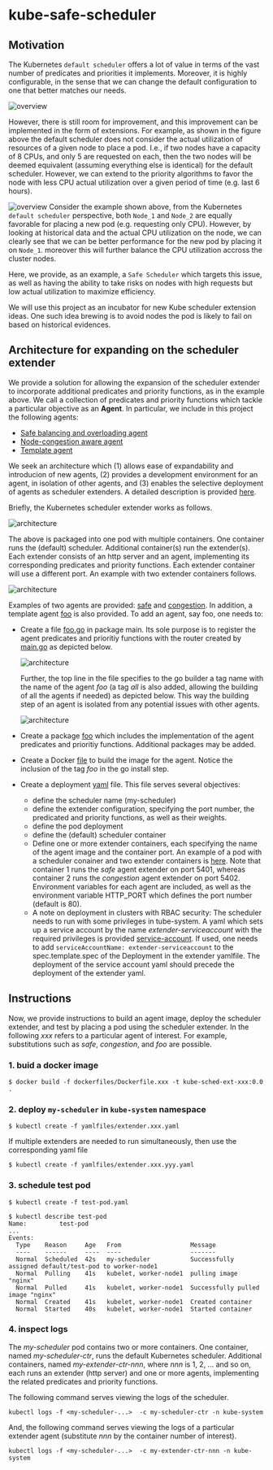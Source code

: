 # kube-safe-scheduler

## Motivation

The Kubernetes `default scheduler` offers a lot of value in terms of the vast number of predicates and priorities it implements. Moreover, it is highly configurable, in the sense that we can change the default configuration to one that better matches our needs.

![overview](media/overview.png)

However, there is still room for improvement, and this improvement can be implemented in the form of extensions. For example, as shown in the figure above the default scheduler does not consider the actual utilization of resources of a given node to place a pod. I.e., if two nodes have a capacity of 8 CPUs, and only 5 are requested on each, then the two nodes will be deemed equivalent (assuming everything else is identical) for the default scheduler. However, we can extend to the priority algorithms to favor the node with less CPU actual utilization over a given period of time (e.g. last 6 hours).

![overview](media/use-case.png)
Consider the example shown above, from the Kubernetes `default scheduler` perspective, both `Node_1` and `Node_2` are equally favorable for placing a new pod (e.g. requesting only CPU). However, by looking at historical data and the actual CPU utilization on the node, we can clearly see that we can be better performance for the new pod by placing it on `Node_1`. moreover this will further balance the CPU utilization accross the cluster nodes. 

Here, we provide, as an example, a `Safe Scheduler` which targets this issue, as well as having the ability to take risks on nodes with high requests but low actual utilization to maximize efficiency.

We will use this project as an incubator for new Kube scheduler extension ideas. One such idea brewing is to avoid nodes the pod is likely to fail on based on historical evidences.

## Architecture for expanding on the scheduler extender

We provide a solution for allowing the expansion of the scheduler extender to incorporate additional predicates and priority functions, as in the example above. We call a collection of predicates and priority functions which tackle a particular objective as an **Agent**. In particular, we include in this project the following agents:

- [Safe balancing and overloading agent](safe/README.md)
- [Node-congestion aware agent](congestion/README.md)
- [Template agent](foo/README.md)

We seek an architecture which (1) allows ease of expandability and introducion of new agents, (2) provides a development environment for an agent, in isolation of other agents, and (3) enables the selective deployment of agents as scheduler extenders. A detailed description is provided [here](docs/ExpandingKubeSchedulerExtender.pdf).

Briefly, the Kubernetes scheduler extender works as follows.

![architecture](docs/arch-extender.png)

The above is packaged into one pod with multiple containers. One container runs the (default) scheduler. Additional container(s) run the extender(s). Each extender consists of an http server and an agent, implementing its corresponding predicates and priority functions. Each extender container will use a different port. An example with two extender containers follows.

![architecture](docs/arch-pod.png)

Examples of two agents are provided: [safe](safe/) and [congestion](congestion/). In addition, a template agent [foo](foo/) is also provided. To add an agent, say foo, one needs to:

- Create a file [foo.go](foo.go) in package main. Its sole purpose is to register the agent predicates and prioritiy functions with the router created by [main.go](main.go) as depicted below.

  ![architecture](docs/arch-init.png)

  Further, the top line in the file specifies to the go builder a tag name with the name of the agent *foo* (a tag *all* is also added, allowing the building of all the agents if needed) as depicted below. This way the building step of an agent is isolated from any potential issues with other agents.

  ![architecture](docs/arch-build.png)

- Create a package [foo](foo/) which includes the implementation of the agent predicates and prioritiy functions. Additional packages may be added.

- Create a Docker [file](dockerfiles/Dockerfile.foo) to build the image for the agent. Notice the inclusion of the tag *foo* in the go install step.

- Create a deployment [yaml](yamlfiles/extender.foo.yaml) file. This file serves several objectives:

  - define the scheduler name (my-scheduler)
  - define the extender configuration, specifying the port number, the predicated and priority functions, as well as their weights.
  - define the pod deployment
  - define the (default) scheduler container
  - Define one or more extender containers, each specifying the name of the agent image and the container port. An example of a pod with a scheduler conainer and two extender containers is [here](yamlfiles/extender.safe.congestion.yaml). Note that container 1 runs the *safe* agent extender on port 5401, whereas container 2 runs the *congestion* agent extender on port 5402. Environment variables for each agent are included, as well as the environment variable HTTP_PORT which defines the port number (default is 80).
  - A note on deployment in clusters with RBAC security: The scheduler needs to run with some privileges in tube-system. A yaml which sets up a service account by the name *extender-serviceaccount* with the required privileges is provided [service-account](yamlfiles/service-account.yaml). If used, one needs to add `serviceAccountName: extender-serviceaccount` to the spec.template.spec of the Deployment in the extender yamlfile. The deployment of the service account yaml should precede the deployment of the extender yaml.

## Instructions

Now, we provide instructions to build an agent image, deploy the scheduler extender, and test by placing a pod using the scheduler extender. In the following *xxx* refers to a particular agent of interest. For example, substitutions such as *safe*, *congestion*, and *foo* are possible.

### 1. buid a docker image

```
$ docker build -f dockerfiles/Dockerfile.xxx -t kube-sched-ext-xxx:0.0 . 
```

### 2. deploy `my-scheduler` in `kube-system` namespace
```
$ kubectl create -f yamlfiles/extender.xxx.yaml
```

If multiple extenders are needed to run simultaneously, then use the corresponding yaml file

```
$ kubectl create -f yamlfiles/extender.xxx.yyy.yaml
```

### 3. schedule test pod

```
$ kubectl create -f test-pod.yaml

$ kubectl describe test-pod
Name:         test-pod
...
Events:
  Type    Reason     Age   From                   Message
  ----    ------     ----  ----                   -------
  Normal  Scheduled  42s   my-scheduler           Successfully assigned default/test-pod to worker-node1
  Normal  Pulling    41s   kubelet, worker-node1  pulling image "nginx"
  Normal  Pulled     41s   kubelet, worker-node1  Successfully pulled image "nginx"
  Normal  Created    41s   kubelet, worker-node1  Created container
  Normal  Started    40s   kubelet, worker-node1  Started container
```

### 4. inspect logs

The *my-scheduler* pod contains two or more containers. One container, named *my-scheduler-ctr*, runs the default Kubernetes scheduler. Additional containers, named *my-extender-ctr-nnn*, where *nnn* is 1, 2, ... and so on, each runs an extender (http server) and one or more agents, implementing the related predicates and priority functions.

The following command serves viewing the logs of the scheduler.

```
kubectl logs -f <my-scheduler-...>  -c my-scheduler-ctr -n kube-system
```

And, the following command serves viewing the logs of a particular extender agent (substitute *nnn* by the container number of interest).

```
kubectl logs -f <my-scheduler-...>  -c my-extender-ctr-nnn -n kube-system
```
